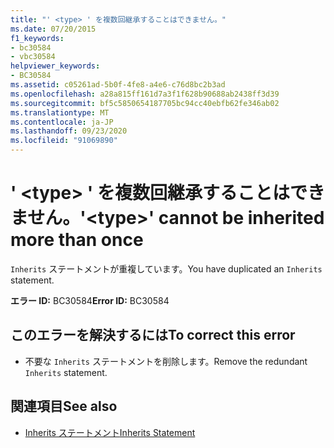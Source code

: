 ```yaml
---
title: "' <type> ' を複数回継承することはできません。"
ms.date: 07/20/2015
f1_keywords:
- bc30584
- vbc30584
helpviewer_keywords:
- BC30584
ms.assetid: c05261ad-5b0f-4fe8-a4e6-c76d8bc2b3ad
ms.openlocfilehash: a28a815ff161d7a3f1f628b90688ab2438ff3d39
ms.sourcegitcommit: bf5c5850654187705bc94cc40ebfb62fe346ab02
ms.translationtype: MT
ms.contentlocale: ja-JP
ms.lasthandoff: 09/23/2020
ms.locfileid: "91069890"
---
```

# <a name="type-cannot-be-inherited-more-than-once"></a><span data-ttu-id="259c8-102">' \<type> ' を複数回継承することはできません。</span><span class="sxs-lookup"><span data-stu-id="259c8-102">'\<type>' cannot be inherited more than once</span></span>

<span data-ttu-id="259c8-103">`Inherits` ステートメントが重複しています。</span><span class="sxs-lookup"><span data-stu-id="259c8-103">You have duplicated an `Inherits` statement.</span></span>  
  
 <span data-ttu-id="259c8-104">**エラー ID:** BC30584</span><span class="sxs-lookup"><span data-stu-id="259c8-104">**Error ID:** BC30584</span></span>  
  
## <a name="to-correct-this-error"></a><span data-ttu-id="259c8-105">このエラーを解決するには</span><span class="sxs-lookup"><span data-stu-id="259c8-105">To correct this error</span></span>  
  
- <span data-ttu-id="259c8-106">不要な `Inherits` ステートメントを削除します。</span><span class="sxs-lookup"><span data-stu-id="259c8-106">Remove the redundant `Inherits` statement.</span></span>  
  
## <a name="see-also"></a><span data-ttu-id="259c8-107">関連項目</span><span class="sxs-lookup"><span data-stu-id="259c8-107">See also</span></span>

- [<span data-ttu-id="259c8-108">Inherits ステートメント</span><span class="sxs-lookup"><span data-stu-id="259c8-108">Inherits Statement</span></span>](../language-reference/statements/inherits-statement.md)
